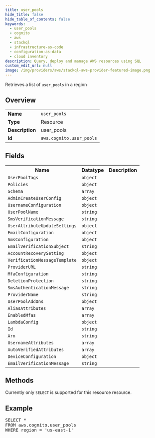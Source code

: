 ```yaml
---
title: user_pools
hide_title: false
hide_table_of_contents: false
keywords:
  - user_pools
  - cognito
  - aws
  - stackql
  - infrastructure-as-code
  - configuration-as-data
  - cloud inventory
description: Query, deploy and manage AWS resources using SQL
custom_edit_url: null
image: /img/providers/aws/stackql-aws-provider-featured-image.png
---
```

Retrieves a list of <code>user_pools</code> in a region

## Overview
<table><tbody>
<tr><td><b>Name</b></td><td><code>user_pools</code></td></tr>
<tr><td><b>Type</b></td><td>Resource</td></tr>
<tr><td><b>Description</b></td><td>user_pools</td></tr>
<tr><td><b>Id</b></td><td><code>aws.cognito.user_pools</code></td></tr>
</tbody></table>

## Fields
<table><tbody>
<tr><th>Name</th><th>Datatype</th><th>Description</th></tr>
<tr><td><code>UserPoolTags</code></td><td><code>object</code></td><td></td></tr>
<tr><td><code>Policies</code></td><td><code>object</code></td><td></td></tr>
<tr><td><code>Schema</code></td><td><code>array</code></td><td></td></tr>
<tr><td><code>AdminCreateUserConfig</code></td><td><code>object</code></td><td></td></tr>
<tr><td><code>UsernameConfiguration</code></td><td><code>object</code></td><td></td></tr>
<tr><td><code>UserPoolName</code></td><td><code>string</code></td><td></td></tr>
<tr><td><code>SmsVerificationMessage</code></td><td><code>string</code></td><td></td></tr>
<tr><td><code>UserAttributeUpdateSettings</code></td><td><code>object</code></td><td></td></tr>
<tr><td><code>EmailConfiguration</code></td><td><code>object</code></td><td></td></tr>
<tr><td><code>SmsConfiguration</code></td><td><code>object</code></td><td></td></tr>
<tr><td><code>EmailVerificationSubject</code></td><td><code>string</code></td><td></td></tr>
<tr><td><code>AccountRecoverySetting</code></td><td><code>object</code></td><td></td></tr>
<tr><td><code>VerificationMessageTemplate</code></td><td><code>object</code></td><td></td></tr>
<tr><td><code>ProviderURL</code></td><td><code>string</code></td><td></td></tr>
<tr><td><code>MfaConfiguration</code></td><td><code>string</code></td><td></td></tr>
<tr><td><code>DeletionProtection</code></td><td><code>string</code></td><td></td></tr>
<tr><td><code>SmsAuthenticationMessage</code></td><td><code>string</code></td><td></td></tr>
<tr><td><code>ProviderName</code></td><td><code>string</code></td><td></td></tr>
<tr><td><code>UserPoolAddOns</code></td><td><code>object</code></td><td></td></tr>
<tr><td><code>AliasAttributes</code></td><td><code>array</code></td><td></td></tr>
<tr><td><code>EnabledMfas</code></td><td><code>array</code></td><td></td></tr>
<tr><td><code>LambdaConfig</code></td><td><code>object</code></td><td></td></tr>
<tr><td><code>Id</code></td><td><code>string</code></td><td></td></tr>
<tr><td><code>Arn</code></td><td><code>string</code></td><td></td></tr>
<tr><td><code>UsernameAttributes</code></td><td><code>array</code></td><td></td></tr>
<tr><td><code>AutoVerifiedAttributes</code></td><td><code>array</code></td><td></td></tr>
<tr><td><code>DeviceConfiguration</code></td><td><code>object</code></td><td></td></tr>
<tr><td><code>EmailVerificationMessage</code></td><td><code>string</code></td><td></td></tr>

</tbody></table>

## Methods
Currently only <code>SELECT</code> is supported for this resource resource.

## Example
<pre>
SELECT *<br/>FROM aws.cognito.user_pools<br/>WHERE region = 'us-east-1'
</pre>
